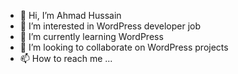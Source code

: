 - 👋 Hi, I’m Ahmad Hussain
- 👀 I’m interested in WordPress developer job
- 🌱 I’m currently learning WordPress
- 💞️ I’m looking to collaborate on WordPress projects
- 📫 How to reach me ...

<!---
ahmaddeveloper1/ahmaddeveloper1 is a ✨ special ✨ repository because its `README.md` (this file) appears on your GitHub profile.
You can click the Preview link to take a look at your changes.
--->
